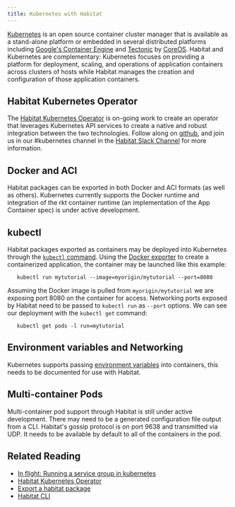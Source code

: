 ```yaml
---
title: Kubernetes with Habitat
---
```


[Kubernetes](http://kubernetes.io/) is an open source container cluster manager that is available as a stand-alone platform or embedded in several distributed platforms including [Google's Container Engine](https://cloud.google.com/container-engine/) and [Tectonic](https://tectonic.com/) by [CoreOS](https://coreos.com/). Habitat and Kubernetes are complementary: Kubernetes focuses on providing a platform for deployment, scaling, and operations of application containers across clusters of hosts while Habitat manages the creation and configuration of those application containers.

## Habitat Kubernetes Operator 

The [Habitat Kubernetes Operator](https://github.com/kinvolk/habitat-operator) is on-going work to create an operator that leverages Kubernetes API services to create a native and robust integration between the two technologies. Follow along on [github](https://github.com/kinvolk/habitat-operator), and join us in our #kubernetes channel in the [Habitat Slack Channel](https://slack.habitat.sh) for more information.

## Docker and ACI

Habitat packages can be exported in both Docker and ACI formats (as well as others). Kubernetes currently supports the Docker runtime and integration of the rkt container runtime (an implementation of the App Container spec) is under active development.

## kubectl

Habitat packages exported as containers may be deployed into Kubernetes through the [`kubectl` command](http://kubernetes.io/docs/user-guide/pods/single-container/). Using the [Docker exporter](/docs/run-packages-export) to create a containerized application, the container may be launched like this example:

       kubectl run mytutorial --image=myorigin/mytutorial --port=8080

Assuming the Docker image is pulled from `myorigin/mytutorial` we are exposing port 8080 on the container for access. Networking ports exposed by Habitat need to be passed to `kubectl run` as `--port` options. We can see our deployment with the `kubectl get` command:

       kubectl get pods -l run=mytutorial

## Environment variables and Networking

Kubernetes supports passing [environment variables](http://kubernetes.io/docs/user-guide/environment-guide/) into containers, this needs to be documented for use with Habitat.

## Multi-container Pods

Multi-container pod support through Habitat is still under active development. There may need to be a generated configuration file output from a CLI. Habitat's gossip protocol is on port 9638 and transmitted via UDP. It needs to be available by default to all of the containers in the pod.

## Related Reading 

* [In flight: Running a service group in kubernetes](https://github.com/habitat-sh/habitat/issues/2804)
* [Habitat Kubernetes Operator](https://github.com/kinvolk/habitat-operator)
* [Export a habitat package](/docs/run-packages-export)
* [Habitat CLI](/docs/habitat-cli)
